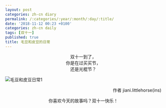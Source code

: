 ```yaml
---
layout: post
categories: zh-cn diary
permalink: /:categories/:year/:month/:day/:title/
date: '2018-11-12 00:23 +0100'
categories: zh-cn daily
tags: [双十一]
published: true
title: 毛豆和皮豆的日常
---
```

<center>双十一到了，</center>

<center>你是在过买买节，</center>

<center>还是光棍节？</center>

![毛豆和皮豆日常1]({{site.baseurl}}/uploads/WechatIMG4.jpeg)

<p align="right">作者 jiani.littlehorse(ins)</p>

<center>你喜欢今天的故事吗？双十一快乐！</center>
